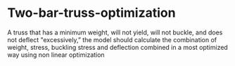 # Two-bar-truss-optimization
A truss that has a minimum weight, will not yield, will not buckle, and does not deflect "excessively,” the model should calculate the combination of weight, stress, buckling stress and deflection combined in a most optimized way using non linear optimization


